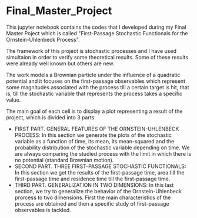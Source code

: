 # Final_Master_Project
This jupyter notebook contains the codes that I developed during my Final Master Poject which is called "First-Passage Stochastic Functionals for the Ornstein-Uhlenbeck Process". 

The framework of this project is stochastic processes and I have used simultaion in order to verify some theoretical results. Some of these results were already well known but others are new.

The work models a Brownian particle under the influence of a quadratic potential and it focuses on the first-passage observables which represent some magnitudes associated with the process till a certain target is hit, that is, till the stochastic variable that represents the process takes a specific value.

The main goal of each cell is to display a plot representing a result of the project, which is divided into 3 parts:
  - FIRST PART. GENERAL FEATURES OF THE ORNSTEIN-UHLENBECK PROCESS: In this section we generate the plots of the stochastic variable as a function of time, its mean, its mean-squared and the probability distribution of the stochastic variable depending on time. We are always comparing the studied process with the limit in which there is no potential (standard Brownian motion).
  - SECOND PART. THREE FIRST-PASSAGE STOCHASTIC FUNCTIONALS: In this section we get the results of the first-passage time, area till the first-passage time and residence time till the first-passage time.
  - THIRD PART. GENERALIZATION IN TWO DIMENSIONS: In this last section, we try to generalize the behavior of the Ornstein-Uhlenbeck prorcess to two dimensions. First the main characteristics of the process are obtained and then a specific study of first-passage observables is tackled. 
